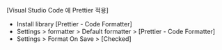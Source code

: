 [Visual Studio Code 에 Prettier 적용]

- Install library [Prettier - Code Formatter]
- Settings > formatter > Default formatter > [Prettier - Code Formatter]
- Settings > Format On Save > [Checked]
